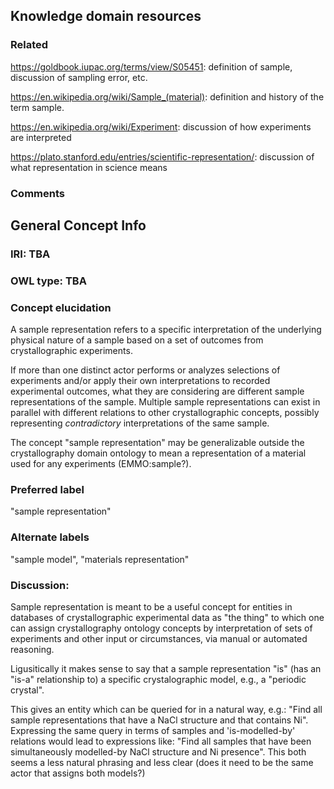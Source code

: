 ## Knowledge domain resources

### Related

https://goldbook.iupac.org/terms/view/S05451: definition of sample, discussion of sampling error, etc.

https://en.wikipedia.org/wiki/Sample_(material): definition and history of the term sample.

https://en.wikipedia.org/wiki/Experiment: discussion of how experiments are interpreted

https://plato.stanford.edu/entries/scientific-representation/: discussion of what representation in science means

### Comments

## General Concept Info

### IRI: TBA
### OWL type: TBA
### Concept elucidation
A sample representation refers to a specific interpretation of the underlying physical nature of a sample based on a set of outcomes from crystallographic experiments.

If more than one distinct actor performs or analyzes selections of experiments and/or apply their own interpretations to recorded experimental outcomes, what they are considering are different sample representations of the sample.
Multiple sample representations can exist in parallel with different relations to other crystallographic concepts, possibly representing *contradictory* interpretations of the same sample.

The concept "sample representation" may be generalizable outside the crystallography domain ontology to mean a representation of a material used for any experiments (EMMO:sample?).
### Preferred label
"sample representation"
### Alternate labels
"sample model", "materials representation"
### Discussion:
Sample representation is meant to be a useful concept for entities in databases of crystallographic experimental data as "the thing" to which one can assign crystallography ontology concepts by interpretation of sets of experiments and other input or circumstances, via manual or automated reasoning.

Ligusitically it makes sense to say that a sample representation "is" (has an "is-a" relationship to) a specific crystalographic model, e.g., a "periodic crystal".

This gives an entity which can be queried for in a natural way, e.g.: "Find all sample representations that have a NaCl structure and that contains Ni".
Expressing the same query in terms of samples and 'is-modelled-by' relations would lead to expressions like: "Find all samples that have been simultaneously modelled-by NaCl structure and Ni presence".
This both seems a less natural phrasing and less clear (does it need to be the same actor that assigns both models?)
